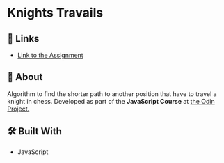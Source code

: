 # Knights Travails

## 🔗 Links

- [Link to the Assignment](https://www.theodinproject.com/lessons/javascript-knights-travails)

## 📝 About
  
Algorithm to find the shorter path to another position that have to travel a knight in chess. Developed as part of the **JavaScript Course** at [the Odin Project.](https://www.theodinproject.com/)

## 🛠️ Built With

- JavaScript
